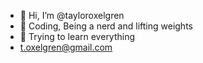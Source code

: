 - 👋 Hi, I’m @tayloroxelgren
- 👀 Coding, Being a nerd and lifting weights
- 🌱 Trying to learn everything
- t.oxelgren@gmail.com
